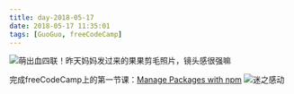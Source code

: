 ```yaml
---
title: day-2018-05-17
date: 2018-05-17 11:35:01
tags: [GuoGuo, freeCodeCamp]
---
```

![萌出血四联！昨天妈妈发过来的果果剪毛照片，镜头感很强嘛](https://github.com/veslam/ImagesForBlog/raw/master/res/20180517_01_GuoGuo.png)

完成freeCodeCamp上的第一节课：[Manage Packages with npm](https://www.freecodecamp.org/challenges/manage-packages-with-npm)
![迷之感动](https://github.com/veslam/ImagesForBlog/raw/master/res/20180517_02_Diary.png)